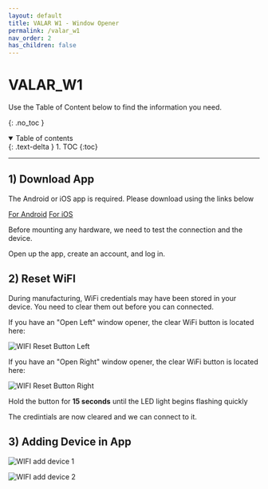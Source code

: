 ```yaml
---
layout: default
title: VALAR W1 - Window Opener
permalink: /valar_w1
nav_order: 2
has_children: false
---
```


# VALAR_W1

Use the Table of Content below to find the information you need.

{: .no_toc }

<details open markdown="block">
  <summary>
    Table of contents
  </summary>
  {: .text-delta }
1. TOC
{:toc}
</details>

---

## 1) Download App

The Android or iOS app is required. Please download using the links below

[For Android](https://play.google.com/store/apps/details?id=cc.blynk.appexport.morning_rod)
[For iOS](https://apps.apple.com/al/app/morningrod/id1455653248)

Before mounting any hardware, we need to test the connection and the device.

Open up the app, create an account, and log in.

## 2) Reset WiFI

During manufacturing, WiFi credentials may have been stored in your device. You need to clear them out before you can connected.

If you have an "Open Left" window opener, the clear WiFi button is located here:

![WIFI Reset Button Left](https://cdn.shopify.com/s/files/1/0048/6244/3590/files/Window_Opener_WiFi_Reset.jpg?v=1610127152)

If you have an "Open Right" window opener, the clear WiFi button is located here:

![WIFI Reset Button Right](https://cdn.shopify.com/s/files/1/0048/6244/3590/files/Window_Opener_WiFi_Reset_Right.jpg?v=1610127412)

Hold the button for **15 seconds** until the LED light begins flashing quickly 

The credintials are now cleared and we can connect to it.

## 3) Adding Device in App

![WIFI add device 1](https://cdn.shopify.com/s/files/1/0048/6244/3590/files/Screenshot1.jpg?v=1610129559)

![WIFI add device 2](https://cdn.shopify.com/s/files/1/0048/6244/3590/files/Screenshot2.jpg?v=1610129559)


